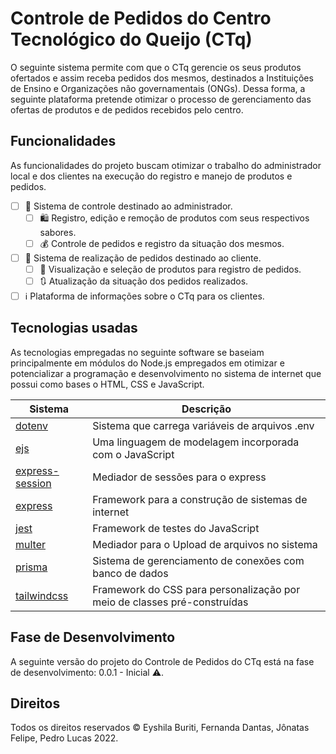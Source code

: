 # Controle de Pedidos do Centro Tecnológico do Queijo (CTq)

O seguinte sistema permite com que o CTq gerencie os seus produtos ofertados e assim receba pedidos dos mesmos, destinados a Instituições de Ensino e Organizações não governamentais (ONGs). Dessa forma, a seguinte plataforma pretende otimizar o processo de gerenciamento das ofertas de produtos e de pedidos recebidos pelo centro.

## Funcionalidades

As funcionalidades do projeto buscam otimizar o trabalho do administrador local e dos clientes na execução do registro e manejo de produtos e pedidos.

* [ ] 🏬 Sistema de controle destinado ao administrador.
  + [ ] 🛍 Registro, edição e remoção de produtos com seus respectivos sabores.
  + [ ] 💰 Controle de pedidos e registro da situação dos mesmos.
* [ ] 🏪 Sistema de realização de pedidos destinado ao cliente.
  + [ ] 🛒 Visualização e seleção de produtos para registro de pedidos.
  + [ ] 🔃 Atualização da situação dos pedidos realizados.
* [ ] ℹ Plataforma de informações sobre o CTq para os clientes.

## Tecnologias usadas

As tecnologias empregadas no seguinte software se baseiam principalmente em módulos do Node.js empregados em otimizar e potencializar a programação e desenvolvimento no sistema de internet que possui como bases o HTML, CSS e JavaScript.

| Sistema         | Descrição                                                                |
|-----------------|--------------------------------------------------------------------------|
| [dotenv](https://www.npmjs.com/package/dotenv)          | Sistema que carrega variáveis de arquivos .env                           |
| [ejs](https://ejs.co/)             | Uma linguagem de modelagem incorporada com o JavaScript                  |
| [express-session](https://www.npmjs.com/package/express-session) | Mediador de sessões para o express                                       |
| [express](https://expressjs.com/pt-br/)      | Framework para a construção de sistemas de internet                      |
| [jest](https://jestjs.io/pt-BR/)            | Framework de testes do JavaScript                                        |
| [multer](https://www.npmjs.com/package/multer) | Mediador para o Upload de arquivos no sistema |
| [prisma](https://www.prisma.io/)          | Sistema de gerenciamento de conexões com banco de dados                  |
| [tailwindcss](https://tailwindcss.com/)     | Framework do CSS para personalização por meio de classes pré-construídas |

## Fase de Desenvolvimento

A seguinte versão do projeto do Controle de Pedidos do CTq está na fase de desenvolvimento: 0.0.1 - Inicial ⚠.

## Direitos

Todos os direitos reservados © Eyshila Buriti, Fernanda Dantas, Jônatas Felipe, Pedro Lucas 2022.
